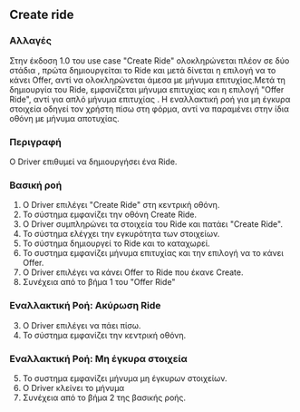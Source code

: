 ## Create ride

### Αλλαγές
Στην έκδοση 1.0 του use case "Create Ride" ολοκληρώνεται πλέον σε δύο στάδια , πρώτα δημιουργείται το Ride και μετά δίνεται η επιλογή να το κάνει Offer, αντί να ολοκληρώνεται άμεσα με μήνυμα επιτυχίας.Μετά τη δημιουργία του Ride, εμφανίζεται μήνυμα επιτυχίας και η επιλογή "Offer Ride", αντί για απλό μήνυμα επιτυχίας . Η εναλλακτική ροή για μη έγκυρα στοιχεία οδηγεί τον χρήστη πίσω στη φόρμα, αντί να παραμένει στην ίδια οθόνη με μήνυμα αποτυχίας.

### Περιγραφή

Ο Driver επιθυμεί να δημιουργήσει ένα Ride.

### Βασική ροή

1. Ο Driver επιλέγει "Create Ride" στη κεντρική οθόνη.
2. Το σύστημα εμφανίζει την οθόνη Create Ride.
3. Ο Driver συμπληρώνει τα στοιχεία του Ride και πατάει "Create Ride".
4. Το σύστημα ελέγχει την εγκυρότητα των στοιχείων.
5. To σύστημα δημιουργεί το Ride και το καταχωρεί.
6. Το συστημα εμφανίζει μήνυμα επιτυχίας και την επιλογή να το κάνει Offer.
7. Ο Driver επιλέγει να κάνει Offer το Ride που έκανε Create.
8. Συνέχεια από το βήμα 1 του "Offer Ride"

### Εναλλακτική Ροή: Ακύρωση Ride

3. Ο Driver επιλέγει να πάει πίσω.
4. Το σύστημα εμφανίζει την κεντρική οθόνη.

### Εναλλακτική Ροή: Μη έγκυρα στοιχεία

5. Το συστημα εμφανίζει μήνυμα μη έγκυρων στοιχείων.
6. Ο Driver κλείνει το μήνυμα
7. Συνέχεια από το βήμα 2 της βασικής ροής.
